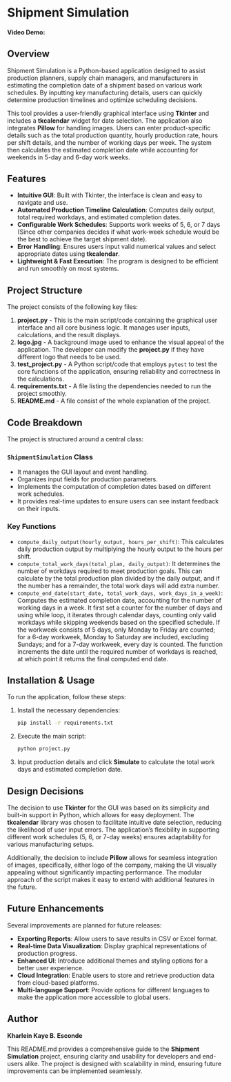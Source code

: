 # Shipment Simulation
#### Video Demo: <URL HERE>

## Overview
Shipment Simulation is a Python-based application designed to assist production planners, supply chain managers, and manufacturers in estimating the completion date of a shipment based on various work schedules. By inputting key manufacturing details, users can quickly determine production timelines and optimize scheduling decisions.

This tool provides a user-friendly graphical interface using **Tkinter** and includes a **tkcalendar** widget for date selection. The application also integrates **Pillow** for handling images. Users can enter product-specific details such as the total production quantity, hourly production rate, hours per shift details, and the number of working days per week. The system then calculates the estimated completion date while accounting for weekends in 5-day and 6-day work weeks.

## Features
- **Intuitive GUI**: Built with Tkinter, the interface is clean and easy to navigate and use.
- **Automated Production Timeline Calculation**: Computes daily output, total required workdays, and estimated completion dates.
- **Configurable Work Schedules**: Supports work weeks of 5, 6, or 7 days (Since other companies decides if what work-week schedule would be the best to achieve the target shipment date).
- **Error Handling**: Ensures users input valid numerical values and select appropriate dates using **tkcalendar**.
- **Lightweight & Fast Execution**: The program is designed to be efficient and run smoothly on most systems.

## Project Structure
The project consists of the following key files:

1. **project.py** - This is the main script/code containing the graphical user interface and all core business logic. It manages user inputs, calculations, and the result displays.
2. **logo.jpg** - A background image used to enhance the visual appeal of the application. The developer can modify the **project.py** if they have different logo that needs to be used.
3. **test_project.py** - A Python script/code that employs `pytest` to test the core functions of the application, ensuring reliability and correctness in the calculations.
4. **requirements.txt** - A file listing the dependencies needed to run the project smoothly.
5. **README.md** -  A file consist of the whole explanation of the project.

## Code Breakdown
The project is structured around a central class:

### `ShipmentSimulation` Class
- It manages the GUI layout and event handling.
- Organizes input fields for production parameters.
- Implements the computation of completion dates based on different work schedules.
- It provides real-time updates to ensure users can see instant feedback on their inputs.

### Key Functions
- `compute_daily_output(hourly_output, hours_per_shift)`: This calculates daily production output by multiplying the hourly output to the hours per shift.
- `compute_total_work_days(total_plan, daily_output)`: It determines the number of workdays required to meet production goals. This can calculate by the total production plan divided by the daily output, and if the number has a remainder, the total work days will add extra number.
- `compute_end_date(start_date, total_work_days, work_days_in_a_week)`: Computes the estimated completion date, accounting for the number of working days in a week. It first set a counter for the number of days and using while loop, it iterates through calendar days, counting only valid workdays while skipping weekends based on the specified schedule. If the workweek consists of 5 days, only Monday to Friday are counted; for a 6-day workweek, Monday to Saturday are included, excluding Sundays; and for a 7-day workweek, every day is counted. The function increments the date until the required number of workdays is reached, at which point it returns the final computed end date.

## Installation & Usage
To run the application, follow these steps:

1. Install the necessary dependencies:
   ```sh
   pip install -r requirements.txt
   ```
2. Execute the main script:
   ```sh
   python project.py
   ```
3. Input production details and click **Simulate** to calculate the total work days and estimated completion date.

## Design Decisions
The decision to use **Tkinter** for the GUI was based on its simplicity and built-in support in Python, which allows for easy deployment. The **tkcalendar** library was chosen to facilitate intuitive date selection, reducing the likelihood of user input errors. The application’s flexibility in supporting different work schedules (5, 6, or 7-day weeks) ensures adaptability for various manufacturing setups.

Additionally, the decision to include **Pillow** allows for seamless integration of images, specifically, either logo of the company, making the UI visually appealing without significantly impacting performance. The modular approach of the script makes it easy to extend with additional features in the future.

## Future Enhancements
Several improvements are planned for future releases:
- **Exporting Reports**: Allow users to save results in CSV or Excel format.
- **Real-time Data Visualization**: Display graphical representations of production progress.
- **Enhanced UI**: Introduce additional themes and styling options for a better user experience.
- **Cloud Integration**: Enable users to store and retrieve production data from cloud-based platforms.
- **Multi-language Support**: Provide options for different languages to make the application more accessible to global users.

## Author
**Kharlein Kaye B. Esconde**

This README.md provides a comprehensive guide to the **Shipment Simulation** project, ensuring clarity and usability for developers and end-users alike. The project is designed with scalability in mind, ensuring future improvements can be implemented seamlessly.

